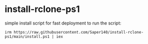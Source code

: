 # install-rclone-ps1
simple install script for fast deployment
to run the script: 
```
irm https://raw.githubusercontent.com/Saper140/install-rclone-ps1/main/install.ps1 | iex
```
